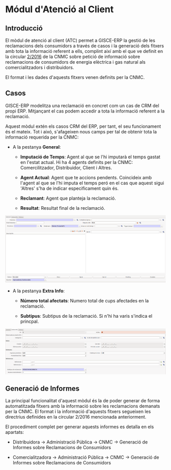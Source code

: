 # Módul d'Atenció al Client

## Introducció


El mòdul de atenció al client (ATC) permet a GISCE-ERP la gestió de les
reclamacions dels consumidors a través de casos i la generació dels fitxers amb
tota la informació referent a ells, complint així amb el que ve definit en la
circular [2/2016](http://www.boe.es/diario_boe/txt.php?id=BOE-A-2016-7979)
de la CNMC sobre petició de informació sobre reclamacions de
consumidors de energia elèctrica i gas natural als comercialitzadors i
distribuidors.

El format i les dades d'aquests fitxers venen definits per la CNMC.


## Casos

GISCE-ERP modelitza una reclamació en concret com un cas de CRM del propi ERP.
Mitjançant el cas podem accedir a tota la informació referent a la reclamació.

Aquest mòdul extén els casos CRM del ERP, per tant, el seu funcionament és el
mateix.
Tot i aixó, s'afageixen nous camps per tal de obtenir tota la informació
requerida per la CNMC:

* A la pestanya **General**:

    * **Imputació de Temps**: Agent al que se l'hi imputarà el temps gastat en
        l'estat actual. Hi ha 4 agents definits per la CNMC: Comercilitzador,
        Distribuidor, Client i Altres.

    * **Agent Actual**: Agent que te accions pendents. Coincideix amb l'agent al
        que se l'hi imputa el temps peró en el cas que aquest sigui 'Altres'
        s'ha de indicar especificament quin és.

    * **Reclamant**: Agent que planteja la reclamació.

    * **Resultat**: Resultat final de la reclamació.

![](_static/atc/camps_nous_general.png)


* A la pestanya **Extra Info**:
    * **Número total afectats**: Numero total de cups afectades en la reclamació.


    * **Subtipus**: Subtipus de la reclamació. Si n'hi ha varis s'indica el
        princpal.

![](_static/atc/camps_nous_extra.png)



## Generació de Informes

La principal funcionalitat d'aquest mòdul és la de poder generar de forma
automatitzada fitxers amb la informació sobre les reclamacions demanats per la
CNMC. El format i la informació d'aquests fitxers segueixen les directrius
definides en la circular 2/2016 mencionada anteriorment.

El procediment complet per generar aquests informes es detalla en els apartats:

 * Distribuidora -> Administració Pública -> CNMC -> Generació de Informes sobre Reclamacions de Consumidors

 * Comercialitzadora -> Administració Pública -> CNMC -> Generació de Informes sobre Reclamacions de Consumidors
